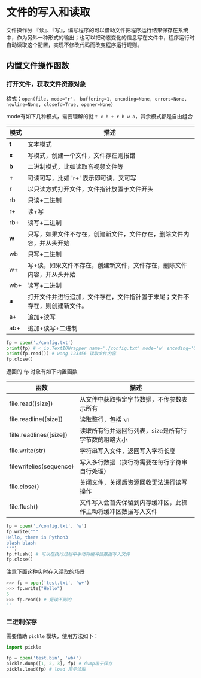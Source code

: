 # 文件的写入和读取

文件操作分 『读』、『写』，编写程序的可以借助文件把程序运行结果保存在系统中，作为另外一种形式的输出；也可以把动态变化的信息写在文件中，程序运行时自动读取这个配置，实现不修改代码而改变程序运行规则。

## 内置文件操作函数

### 打开文件，获取文件资源对象

格式：`open(file, mode="r"， buffering=1, encoding=None, errors=None, newline=None, closefd=True, opener=None)`

mode有如下几种模式，需要理解的就 `t x b + r b w a`，其余模式都是自由组合

| 模式  | 描述                                                         |
| ----- | ------------------------------------------------------------ |
| **t** | 文本模式                                                     |
| **x** | 写模式，创建一个文件，文件存在则报错                         |
| **b** | 二进制模式，比如读取音视频文件等                             |
| **+** | 可读可写，比如 'r+' 表示即可读，又可写                       |
| **r** | 以只读方式打开文件，文件指针放置于文件开头                   |
| rb    | 只读+二进制                                                  |
| r+    | 读+写                                                        |
| rb+   | 读写+二进制                                                  |
| **w** | 只写，如果文件不存在，创建新文件，文件存在，删除文件内容，并从头开始 |
| wb    | 只写+二进制                                                  |
| w+    | 写+读，如果文件不存在，创建新文件，文件存在，删除文件内容，并从头开始 |
| wb+   | 读写+二进制                                                  |
| **a** | 打开文件并进行追加，文件存在，文件指针置于末尾；文件不存在，则创建新文件。 |
| a+    | 追加+读写                                                    |
| ab+   | 追加+读写+二进制                                             |

```python
fp = open('./config.txt')
print(fp) # <_io.TextIOWrapper name='./config.txt' mode='w' encoding='UTF-8'>
print(fp.read()) # wang 123456 读取文件内容
fp.close()
```

返回的 `fp` 对象有如下内置函数

| 函数                    | 描述                                                         |
| ----------------------- | ------------------------------------------------------------ |
| file.read([size])       | 从文件中获取指定字节数据，不传参数表示所有                   |
| file.readline([size])   | 读取整行，包括 `\n`                                          |
| fille.readlines([size]) | 读取所有行并返回行列表，size是所有行字节数的粗略大小         |
| file.write(str)         | 字符串写入文件，返回写入字符长度                             |
| filewritelies(sequence) | 写入多行数据（换行符需要在每行字符串自行处理）               |
| file.close()            | 关闭文件，关闭后资源回收无法进行读写操作                     |
| file.flush()            | 文件写入会首先保留到内存缓冲区，此操作主动将缓冲区数据写入文件 |

```python
fp = open('./config.txt', 'w')
fp.write("""
Hello, there is Python3
blash blash
""")
fp.flush() # 可以在执行过程中手动将缓冲区数据写入文件
fp.close()
```

注意下面这种实时存入读取的场景

```python
>>> fp = open('test.txt', 'w+')
>>> fp.write("Hello")
5
>>> fp.read() # 是读不到的
''
```

### 二进制保存

需要借助 `pickle` 模块，使用方法如下：

```python
import pickle

fp = open('test.bin', 'wb+')
pickle.dump([1, 2, 3], fp) # dump用于保存
pickle.load(fp) # load 用于读取
```

